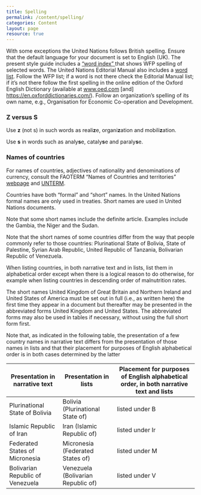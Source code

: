 ```yaml
---
title: Spelling
permalink: /content/spelling/
categories: Content
layout: page
resource: true
---
```


With some exceptions the United Nations follows British spelling. Ensure that the default language for your document is set to English (UK). The present style guide includes a [“word index” ](http://cdn.wfp.org/guides/editorial/reference/wordindex/) that shows WFP spelling of selected words. The United Nations Editorial Manual also includes a [word list](http://dd.dgacm.org/editorialmanual/ed-guidelines/style/spelling.htm). Follow the WFP list; if a word is not there check the Editorial Manual list; if it’s not there follow the first spelling in the online edition of the Oxford English Dictionary (available at www.oed.com [and] https://en.oxforddictionaries.com/). Follow an organization’s spelling of its own name, e.g., Organisation for Economic Co-operation and Development.

### Z versus S

Use **z** (not s) in such words as reali**z**e, organi**z**ation and mobili**z**ation.

Use **s** in words such as analy**s**e, cataly**s**e and paraly**s**e.


### Names of countries

For names of countries, adjectives of nationality and denominations of currency, consult the FAOTERM “Names of Countries and territories” [webpage](http://termportal.fao.org/faonocs/appl/) and [UNTERM](https://unterm.un.org/UNTERM/portal/welcome).

Countries have both “formal” and “short” names. In the United Nations formal names are only used in treaties. Short names are used in United Nations documents. 

Note that some short names include the definite article. Examples include the Gambia, the Niger and the Sudan.

Note that the short names of some countries differ from the way that people commonly refer to those countries: Plurinational State of Bolivia, State of Palestine, Syrian Arab Republic, United Republic of Tanzania, Bolivarian Republic of Venezuela.

When listing countries, in both narrative text and in lists, list them in alphabetical order except when there is a logical reason to do otherwise, for example when listing countries in descending order of malnutrition rates.

The short names United Kingdom of Great Britain and Northern Ireland and United States of America must be set out in full (i.e., as written here) the first time they appear in a document but thereafter may be presented in the abbreviated forms United Kingdom and United States. The abbreviated forms may also be used in tables if necessary, without using the full short form first.

Note that, as indicated in the following table, the presentation of a few country names in narrative text differs from the presentation of those names in lists and that their placement for purposes of English alphabetical order is in both cases determined by the latter

<table>
  <thead>
    <tr>
      <th>Presentation in narrative text</th>
      <th>Presentation in lists</th>
      <th>Placement for purposes of English alphabetical order, in both narrative text and lists</th>
    </tr>
  </thead>
  <tbody>
    <tr>
      <td>Plurinational State of Bolivia</td><td>Bolivia (Plurinational State of)</td><td>listed under B</td>
    </tr>
    <tr>
      <td>Islamic Republic of Iran</td><td>Iran (Islamic Republic of)</td>
      <td>listed under Ir</td>
    </tr>
    <tr>
      <td>Federated States of Micronesia</td><td>Micronesia (Federated States of)</td>
      <td>listed under M</td>
    </tr>
    <tr>
      <td>Bolivarian Republic of Venezuela</td>
      <td>Venezuela (Bolivarian Republic of)</td><td>listed under V</td>
    </tr>
  </tbody>